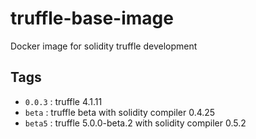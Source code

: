 # truffle-base-image
Docker image for solidity truffle development

## Tags
- `0.0.3` : truffle 4.1.11
- `beta` : truffle beta with solidity compiler 0.4.25
- `beta5` : truffle 5.0.0-beta.2 with solidity compiler 0.5.2
